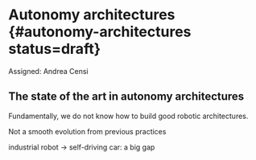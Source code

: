 # Autonomy architectures {#autonomy-architectures status=draft}

Assigned: Andrea Censi


## The state of the art in autonomy architectures


Fundamentally, we do not know how to build good robotic architectures. 

Not a smooth evolution from previous practices

industrial robot -> self-driving car: a big gap 
